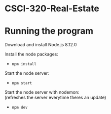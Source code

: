 # CSCI-320-Real-Estate

# Running the program
Download and install Node.js 8.12.0  
  
Install the node packages:
- ```npm install```

Start the node server:
- ```npm start```

Start the node server with nodemon:  
(refreshes the server everytime theres an update)
- ```npm dev```